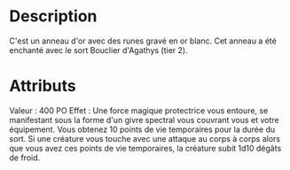 # Description
C'est un anneau d'or avec des runes gravé en or blanc. Cet anneau a été enchanté avec le sort Bouclier d'Agathys (tier 2).
# Attributs
Valeur : 400 PO
Effet : Une force magique protectrice vous entoure, se manifestant sous la forme d'un givre spectral vous couvrant vous et votre équipement. Vous obtenez 10 points de vie temporaires pour la durée du sort. Si une créature vous touche avec une attaque au corps à corps alors que vous avez ces points de vie temporaires, la créature subit 1d10 dégâts de froid.